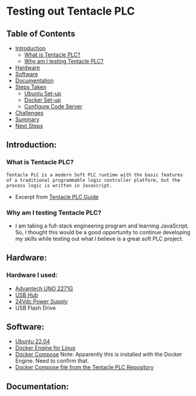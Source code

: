 # Testing out Tentacle PLC

## Table of Contents  
- [Introduction](#introduction)  
    - [What is Tentacle PLC?](#what-is-tentacle-plc)
    - [Why am I testing Tentacle PLC?](#why-am-i-testing-tentacle-plc)
- [Hardware](#hardware)
- [Software](#software)
- [Documentation](#documentation)
- [Steps Taken](#steps-taken)
    - [Ubuntu Set-up](#ubuntu-set-up)
    - [Docker Set-up](#docker-set-up) 
    - [Configure Code Server](#configure-code-server)  
- [Challenges](#challenges)
- [Summary](#summary)
- [Next Steps](#next-steps)

## Introduction:
### What is Tentacle PLC?
```
Tentacle PLC is a modern Soft PLC runtime with the basic features
of a traditional programmable logic controller platform, but the
process logic is written in Javascript.
```
- Excerpt from [Tentacle PLC Guide](https://www.tentacleplc.com/guide/)

### Why am I testing Tentacle PLC?
- I am taking a full-stack engineering program and learning JavaScript. So, I thought this would be a good opportunity to continue developing my skills while testing out what I believe is a great soft PLC project.

## Hardware:
### Hardware I used:
- [Advantech UNO 2271G](https://www.advantech.com/products/1-2mlj9a/uno-2271g/mod_dc90e0bd-6f2f-47d1-ad72-0e4bd245407d)
- [USB Hub](https://www.staples.com/nxt-technologies-4-port-usb-2-0-hub-nx56850/product_24401668)
- [24Vdc Power Supply](https://www.automationdirect.com/adc/shopping/catalog/power_products_(electrical)/dc_power_supplies/rhino_select_(din_rail)/psb-s_series/psb24-060s)
- USB Flash Drive

## Software:
- [Ubuntu 22.04]([https://github.com/iohubos/iohubos/releases](https://ubuntu.com/download/desktop))
- [Docker Engine for Linux](https://docs.docker.com/engine/install/ubuntu/)
- [Docker Compose](https://docs.docker.com/compose/install/) Note: Apparently this is installed with the Docker Engine. Need to confirm that.
- [Docker Compose file from the Tentacle PLC Repository](https://gitlab.com/joyja/tentacle-plc/-/raw/main/docker-compose.yml?inline=false)

## Documentation:
